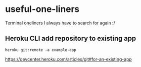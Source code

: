# useful-one-liners
Terminal oneliners I always have to search for again :/

## Heroku CLI add repository to existing app

`heroku git:remote -a example-app`

<https://devcenter.heroku.com/articles/git#for-an-existing-app>
